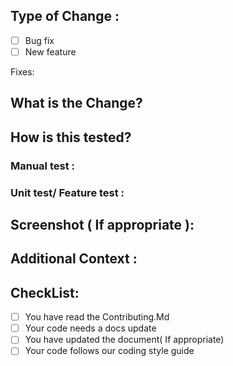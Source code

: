 ## Type of Change : 

- [ ] Bug fix
- [ ] New feature

Fixes: <!-- #issue, e.g. Fixes: #4653 -->

## What is the Change?
<!-- Be detailed, explain why you made the change. A detailed explanation helps reviewing your Pull Request -->

## How is this tested?

### Manual test :
<!-- Explain all the steps/resources you used for testing-->
### Unit test/ Feature test :
<!-- If you have not written any test, then explain why you couldn't test it because we might help you in that case -->

## Screenshot ( If appropriate ):

## Additional Context : 

## CheckList: 
- [ ] You have read the Contributing.Md
- [ ] Your code needs a docs update
- [ ] You have updated the document( If appropriate)
- [ ] Your code follows our coding style guide
